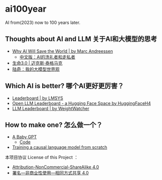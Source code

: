 # ai100year

AI from(2023) now to 100 years later.



## Thoughts about AI and LLM 关于AI和大模型的思考

<!-- <details>
<summary>Thoughts about AI 关于AI的思考</summary> -->

- [Why AI Will Save the World |
by Marc Andreessen](https://a16z.com/2023/06/06/ai-will-save-the-world/)
    - [中文版：AI的洗礼者和走私者](https://mp.weixin.qq.com/s/2Y_3lUqmPgoc-nVCAQWFZg)
- [生命3.0 | 迈克斯·泰格马克](https://book.douban.com/subject/30262617/)
- [陆奇：我的大模型世界观](https://mp.weixin.qq.com/s/_ZvyxRpgIA4L4pqfcQtPTQ)
<!-- </details> -->


## Which AI is better? 哪个AI更好更厉害？

- [Leaderboard | by LMSYS](https://chat.lmsys.org/?leaderboard)
- [Open LLM Leaderboard - a Hugging Face Space by HuggingFaceH4](https://huggingface.co/spaces/HuggingFaceH4/open_llm_leaderboard)
- [LLM Leaderboard | by WeightWatcher](https://weightwatcher.ai/leaderboard.html)


## How to make one? 怎么做一个？

- [A Baby GPT](https://twitter.com/karpathy/status/1645115622517542913)
    - [Code](https://colab.research.google.com/drive/1SiF0KZJp75rUeetKOWqpsA8clmHP6jMg?usp=sharing)
- [Training a causal language model from scratch](https://huggingface.co/learn/nlp-course/en/chapter7/6)



本项目协议 License of this Project ：

- [Attribution-NonCommercial-ShareAlike 4.0](https://creativecommons.org/licenses/by-nc-sa/4.0/legalcode)
- [署名—非商业性使用—相同方式共享 4.0](https://creativecommons.org/licenses/by-nc-sa/4.0/legalcode.zh-Hans)